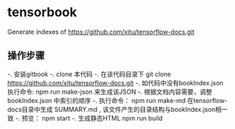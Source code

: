 # tensorbook
Generate indexes of https://github.com/xitu/tensorflow-docs.git

## 操作步骤

  -. 安装gitbook
  -. clone 本代码
  -. 在该代码目录下 git clone https://github.com/xitu/tensorflow-docs.git
  -. 如代码中没有bookIndex.json 执行命令: npm run make-json  来生成该JSON
  -. 根据文档内容需要，调整 bookIndex.json 中索引的顺序
  -. 执行命令： npm run make-md 在tensorflow-docs目录中生成 SUMMARY.md , 该文件产生的目录结构与bookIndex.json相一致
  -. 预览： npm start
  -. 生成静态HTML npm run build
